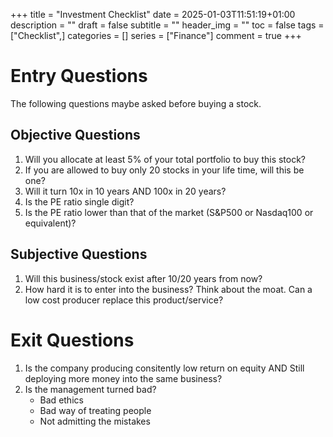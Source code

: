 +++
title = "Investment Checklist"
date = 2025-01-03T11:51:19+01:00
description = ""
draft = false
subtitle = ""
header_img = ""
toc = false
tags = ["Checklist",]
categories = []
series = ["Finance"]
comment = true
+++

# Entry Questions
The following questions maybe asked before buying a stock.

## Objective Questions
1. Will you allocate at least 5% of your total portfolio to buy this stock?
0. If you are allowed to buy only 20 stocks in your life time, will this be one?
0. Will it turn 10x in 10 years AND 100x in 20 years?
0. Is the PE ratio single digit?
0. Is the PE ratio lower than that of the market (S&P500 or Nasdaq100 or equivalent)?

## Subjective Questions
1. Will this business/stock exist after 10/20 years from now?
0. How hard it is to enter into the business? Think about the moat. Can a low cost producer replace this product/service?

# Exit Questions
1. Is the company producing consitently low return on equity AND Still deploying more money into the same business?
0. Is the management turned bad?  
   * Bad ethics
   * Bad way of treating people
   * Not admitting the mistakes
